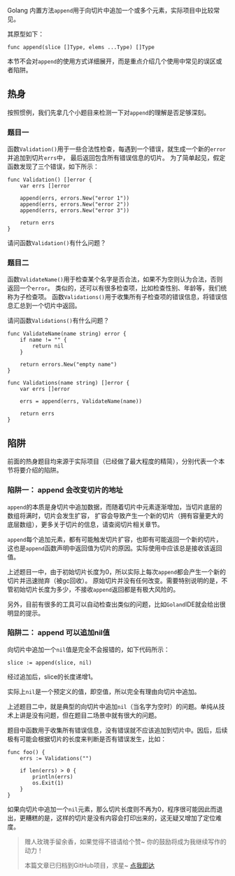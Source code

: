 Golang 内置方法`append`用于向切片中追加一个或多个元素，实际项目中比较常见。

其原型如下：
```golang
func append(slice []Type, elems ...Type) []Type
```

本节不会对`append`的使用方式详细展开，而是重点介绍几个使用中常见的误区或者陷阱。

## 热身

按照惯例，我们先拿几个小题目来检测一下对`append`的理解是否足够深刻。

### 题目一
函数`Validation()`用于一些合法性检查，每遇到一个错误，就生成一个新的`error`并追加到切片`errs`中，
最后返回包含所有错误信息的切片。
为了简单起见，假定函数发现了三个错误，如下所示：
```golang
func Validation() []error {
	var errs []error

	append(errs, errors.New("error 1"))
	append(errs, errors.New("error 2"))
	append(errs, errors.New("error 3"))

	return errs
}
```

请问函数`Validation()`有什么问题？

### 题目二
函数`ValidateName()`用于检查某个名字是否合法，如果不为空则认为合法，否则返回一个`error`。
类似的，还可以有很多检查项，比如检查性别、年龄等，我们统称为子检查项。
函数`Validations()`用于收集所有子检查项的错误信息，将错误信息汇总到一个切片中返回。

请问函数`Validations()`有什么问题？

```golang
func ValidateName(name string) error {
	if name != "" {
		return nil
	}

	return errors.New("empty name")
}

func Validations(name string) []error {
	var errs []error

	errs = append(errs, ValidateName(name))

	return errs
}
```

## 陷阱

前面的热身题目均来源于实际项目（已经做了最大程度的精简），分别代表一个本节将要介绍的陷阱。

### 陷阱一： append 会改变切片的地址

`append`的本质是身切片中追加数据，而随着切片中元素逐渐增加，当切片底层的数组将满时，切片会发生扩容，
扩容会导致产生一个新的切片（拥有容量更大的底层数组），更多关于切片的信息，请查阅切片相关章节。

`append`每个追加元素，都有可能触发切片扩容，也即有可能返回一个新的切片，这也是`append`函数声明中返回值为切片的原因。实际使用中应该总是接收该返回值。

上述题目一中，由于初始切片长度为0，所以实际上每次`append`都会产生一个新的切片并迅速抛弃（被gc回收）。
原始切片并没有任何改变。需要特别说明的是，不管初始切片长度为多少，不接收`append`返回都是有极大风险的。

另外，目前有很多的工具可以自动检查出类似的问题，比如`Goland`IDE就会给出很明显的提示。

### 陷阱二： append 可以追加nil值

向切片中追加一个`nil`值是完全不会报错的，如下代码所示：
```
slice := append(slice, nil)
```
经过追加后，slice的长度递增1。

实际上`nil`是一个预定义的值，即空值，所以完全有理由向切片中追加。

上述题目二中，就是典型的向切片中追加`nil`（当名字为空时）的问题。单纯从技术上讲是没有问题，但在题目二场景中就有很大的问题。

题目中函数用于收集所有错误信息，没有错误就不应该追加到切片中。因后，后续极有可能会根据切片的长度来判断是否有错误发生，比如：

```golang
func foo() {
	errs := Validations("")
	
	if len(errs) > 0 {
		println(errs)
		os.Exit(1)
	}
}
```
如果向切片中追加一个`nil`元素，那么切片长度则不再为0，程序很可能因此而退出，更糟糕的是，这样的切片是没有内容会打印出来的，这无疑又增加了定位难度。

> 赠人玫瑰手留余香，如果觉得不错请给个赞~
> 你的鼓励将成为我继续写作的动力！ 
>
> 本篇文章已归档到GitHub项目，求星~ [点我即达](https://github.com/RainbowMango/GoExpertProgramming)